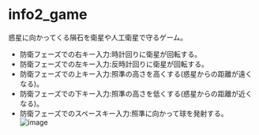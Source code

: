 # info2_game
惑星に向かってくる隕石を衛星や人工衛星で守るゲーム。

- 防衛フェーズでの右キー入力:時計回りに衛星が回転する。
- 防衛フェーズでの左キー入力:反時計回りに衛星が回転する。
- 防衛フェーズでの上キー入力:照準の高さを高くする(惑星からの距離が遠くなる)。
- 防衛フェーズでの下キー入力:照準の高さを低くする(惑星からの距離が近くなる)。
- 防衛フェーズでのスペースキー入力:照準に向かって球を発射する。
![image](https://github.com/nemucha/info2_game/assets/121393273/c1b56ccd-cdb4-4535-92a1-a38575c97cff)
